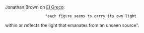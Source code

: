 Jonathan Brown on [El Greco](https://en.wikipedia.org/wiki/El_Greco): 
                     
                      "each figure seems to carry its own light 
within or reflects the light that emanates from an unseen source".

